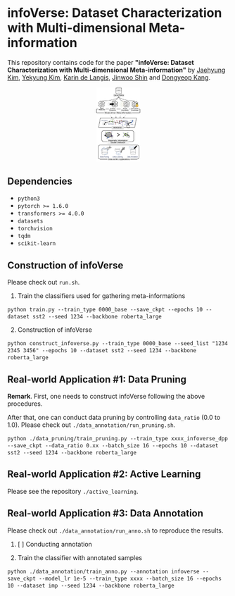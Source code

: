 # infoVerse: Dataset Characterization with Multi-dimensional Meta-information

This repository contains code for the paper
**"infoVerse: Dataset Characterization with Multi-dimensional Meta-information"** 
by [Jaehyung Kim](https://sites.google.com/view/jaehyungkim), [Yekyung Kim](https://www.linkedin.com/in/yekyung-kim-b9413a91/), [Karin de Langis](https://karinjd.github.io/), [Jinwoo Shin](http://alinlab.kaist.ac.kr/shin.html) and [Dongyeop Kang](https://dykang.github.io/). 

<p align="center" >
    <img src=assets/acl23_main_figure.jpg width="20%">
</p>

## Dependencies

* `python3`
* `pytorch >= 1.6.0`
* `transformers >= 4.0.0`
* `datasets`
* `torchvision`
* `tqdm`
* `scikit-learn`

## Construction of infoVerse
Please check out `run.sh`.

1. Train the classifiers used for gathering meta-informations 
```
python train.py --train_type 0000_base --save_ckpt --epochs 10 --dataset sst2 --seed 1234 --backbone roberta_large
```
2. Construction of infoVerse 
```
python construct_infoverse.py --train_type 0000_base --seed_list "1234 2345 3456" --epochs 10 --dataset sst2 --seed 1234 --backbone roberta_large
```
## Real-world Application #1: Data Pruning

**Remark**. First, one needs to construct infoVerse following the above procedures. 

After that, one can conduct data pruning by controlling `data_ratio` (0.0 to 1.0). Please check out `./data_annotation/run_pruning.sh`. 
```
python ./data_pruning/train_pruning.py --train_type xxxx_infoverse_dpp --save_ckpt --data_ratio 0.xx --batch_size 16 --epochs 10 --dataset sst2 --seed 1234 --backbone roberta_large
```

## Real-world Application #2: Active Learning

Please see the repository `./active_learning`.

## Real-world Application #3: Data Annotation

Please check out `./data_annotation/run_anno.sh` to reproduce the results.

1. [ ] Conducting annotation


2. Train the classifier with annotated samples  
```
python ./data_annotation/train_anno.py --annotation infoverse --save_ckpt --model_lr 1e-5 --train_type xxxx --batch_size 16 --epochs 10 --dataset imp --seed 1234 --backbone roberta_large
```
